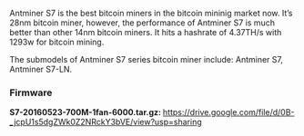 Antminer S7 is the best bitcoin miners in the bitcoin mininig market now. It’s 28nm bitcoin miner, however, the performance of Antminer S7 is much better than other 14nm bitcoin miners. It hits a hashrate of 4.37TH/s with 1293w for bitcoin mining.

The submodels of Antminer S7 series bitcoin miner include: Antminer S7, Antminer S7-LN.


<h3>Firmware</h3>

<b>S7-20160523-700M-1fan-6000.tar.gz: </b>https://drive.google.com/file/d/0B-_jcpU1s5dgZWk0Z2NRckY3bVE/view?usp=sharing
